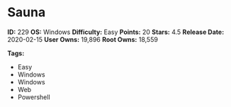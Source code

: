 # Sauna

**ID:** 229
**OS:** Windows
**Difficulty:** Easy
**Points:** 20
**Stars:** 4.5
**Release Date:** 2020-02-15
**User Owns:** 19,896
**Root Owns:** 18,559

**Tags:**
- Easy
- Windows
- Windows
- Web
- Powershell

